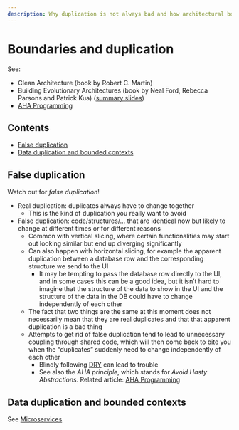 ```yaml
---
description: Why duplication is not always bad and how architectural boundaries can create false duplication
---
```


# Boundaries and duplication

See:

-   Clean Architecture (book by Robert C. Martin)
-   Building Evolutionary Architectures (book by Neal Ford, Rebecca Parsons and Patrick Kua) ([summary slides](http://nealford.com/downloads/Evolutionary_Architecture_Keynote_by_Neal_Ford.pdf))
-   [AHA Programming](https://kentcdodds.com/blog/aha-programming)

## Contents

-   [False duplication](#false-duplication)
-   [Data duplication and bounded contexts](#data-duplication-and-bounded-contexts)

## False duplication

Watch out for _false duplication_!

-   Real duplication: duplicates always have to change together
    -   This is the kind of duplication you really want to avoid
-   False duplication: code/structures/... that are identical now but likely to change at different times or for different reasons
    -   Common with vertical slicing, where certain functionalities may start out looking similar but end up diverging significantly
    -   Can also happen with horizontal slicing, for example the apparent duplication between a database row and the corresponding structure we send to the UI
        -   It may be tempting to pass the database row directly to the UI, and in some cases this can be a good idea, but it isn’t hard to imagine that the structure of the data to show in the UI and the structure of the data in the DB could have to change independently of each other
    -   The fact that two things are the same at this moment does not necessarily mean that they are real duplicates and that that apparent duplication is a bad thing
    -   Attempts to get rid of false duplication tend to lead to unnecessary coupling through shared code, which will then come back to bite you when the “duplicates” suddenly need to change independently of each other
        -   Blindly following [DRY](https://en.wikipedia.org/wiki/Don%27t_repeat_yourself) can lead to trouble
        -   See also the _AHA principle_, which stands for _Avoid Hasty Abstractions_. Related article: [AHA Programming](https://kentcdodds.com/blog/aha-programming)

## Data duplication and bounded contexts

See [Microservices](../reference-architectures/Microservices.md)
